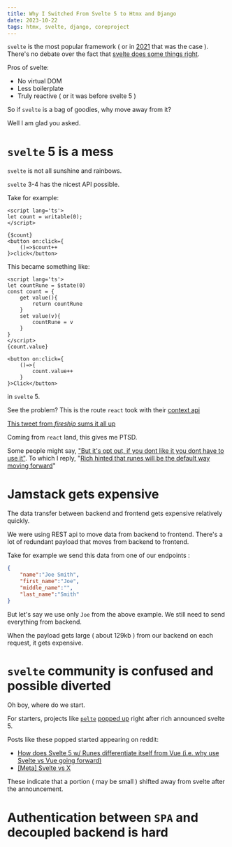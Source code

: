 ```yaml
---
title: Why I Switched From Svelte 5 to Htmx and Django
date: 2023-10-22
tags: htmx, svelte, django, coreproject
---
```


`svelte` is the most popular framework ( or in [2021](https://insights.stackoverflow.com/survey/2021#section-most-loved-dreaded-and-wanted-web-frameworks) that was the case ). There's no debate over the fact that [svelte does some things right](https://medium.com/@arxpoetica/top-5-reasons-you-should-use-svelte-on-your-current-project-right-now-e2f6835e904f).

Pros of svelte:
* No virtual DOM
* Less boilerplate
* Truly reactive ( or it was before svelte 5 )


So if `svelte` is a bag of goodies, why move away from it?

Well I am glad you asked.

# `svelte` 5 is a mess
`svelte` is not all sunshine and rainbows.

`svelte` 3-4 has the nicest API possible.

Take for example:

```svelte
<script lang='ts'>
let count = writable(0);
</script>

{$count}
<button on:click={
    ()=>$count++
}>click</button>
```

This became something like:

```svelte
<script lang='ts'>
let countRune = $state(0)
const count = {
    get value(){
        return countRune
    }
    set value(v){
        countRune = v
    }
}
</script>
{count.value}

<button on:click={
    ()=>{
        count.value++
    }
}>Click</button>
```
in `svelte` 5.

See the problem? This is the route `react` took with their [context api](https://react.dev/learn/passing-data-deeply-with-context) 

[This tweet from *fireship* sums it all up](https://twitter.com/fireship_dev/status/1704879390000369689)

Coming from `react` land, this gives me PTSD.

Some people might say, ["But it's opt out, if you dont like it you dont have to use it"](https://www.reddit.com/r/sveltejs/comments/16nm7r5/comment/k1hn6ow/).
To which I reply, "[Rich hinted that runes will be the default way moving forward](https://news.ycombinator.com/item?id=37585384)"

# Jamstack gets expensive
The data transfer between backend and frontend gets expensive relatively quickly. 

We were using REST api to move data from backend to frontend. There's a lot of redundant payload that moves from backend to frontend.

Take for example we send this data from one of our endpoints :

```json
{
    "name":"Joe Smith",
    "first_name":"Joe",
    "middle_name":"",
    "last_name":"Smith"
}
```

But let's say we use only `Joe` from the above example. We still need to send everything from backend. 

When the payload gets large ( about 129kb ) from our backend on each request, it gets expensive.

# `svelte` community is confused and possible diverted
Oh boy, where do we start.

For starters, projects like [`pelte`](https://pelte.dev/) [popped up](https://www.reddit.com/r/sveltejs/comments/16pjccm/pelte_putting_svelte_back_into_svelte_5/) right after rich announced svelte 5.

Posts like these popped started appearing on reddit:
* [How does Svelte 5 w/ Runes differentiate itself from Vue (i.e. why use Svelte vs Vue going forward)](https://www.reddit.com/r/sveltejs/comments/16uiiqf/how_does_svelte_5_w_runes_differentiate_itself/)
* [\[Meta\] Svelte vs X](https://www.reddit.com/r/sveltejs/comments/16zdvdz/meta_svelte_vs_x/)

These indicate that a portion ( may be small ) shifted away from svelte after the announcement.

# Authentication between `SPA` and decoupled backend is hard
